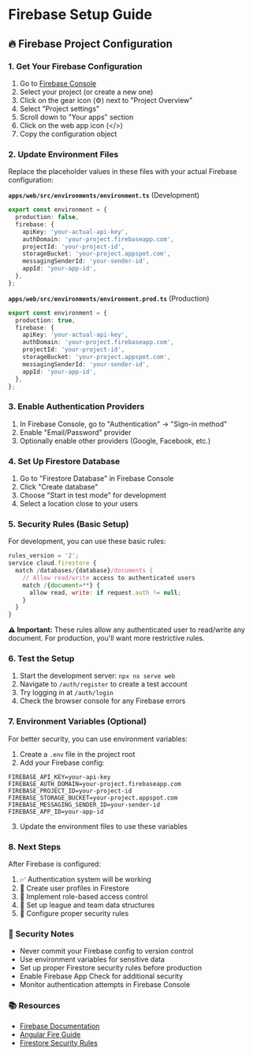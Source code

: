 # Firebase Setup Guide

## 🔥 Firebase Project Configuration

### 1. Get Your Firebase Configuration

1. Go to [Firebase Console](https://console.firebase.google.com/)
2. Select your project (or create a new one)
3. Click on the gear icon (⚙️) next to "Project Overview"
4. Select "Project settings"
5. Scroll down to "Your apps" section
6. Click on the web app icon (</>)
7. Copy the configuration object

### 2. Update Environment Files

Replace the placeholder values in these files with your actual Firebase configuration:

**`apps/web/src/environments/environment.ts`** (Development)

```typescript
export const environment = {
  production: false,
  firebase: {
    apiKey: 'your-actual-api-key',
    authDomain: 'your-project.firebaseapp.com',
    projectId: 'your-project-id',
    storageBucket: 'your-project.appspot.com',
    messagingSenderId: 'your-sender-id',
    appId: 'your-app-id',
  },
};
```

**`apps/web/src/environments/environment.prod.ts`** (Production)

```typescript
export const environment = {
  production: true,
  firebase: {
    apiKey: 'your-actual-api-key',
    authDomain: 'your-project.firebaseapp.com',
    projectId: 'your-project-id',
    storageBucket: 'your-project.appspot.com',
    messagingSenderId: 'your-sender-id',
    appId: 'your-app-id',
  },
};
```

### 3. Enable Authentication Providers

1. In Firebase Console, go to "Authentication" → "Sign-in method"
2. Enable "Email/Password" provider
3. Optionally enable other providers (Google, Facebook, etc.)

### 4. Set Up Firestore Database

1. Go to "Firestore Database" in Firebase Console
2. Click "Create database"
3. Choose "Start in test mode" for development
4. Select a location close to your users

### 5. Security Rules (Basic Setup)

For development, you can use these basic rules:

```javascript
rules_version = '2';
service cloud.firestore {
  match /databases/{database}/documents {
    // Allow read/write access to authenticated users
    match /{document=**} {
      allow read, write: if request.auth != null;
    }
  }
}
```

**⚠️ Important:** These rules allow any authenticated user to read/write any document. For production, you'll want more restrictive rules.

### 6. Test the Setup

1. Start the development server: `npx nx serve web`
2. Navigate to `/auth/register` to create a test account
3. Try logging in at `/auth/login`
4. Check the browser console for any Firebase errors

### 7. Environment Variables (Optional)

For better security, you can use environment variables:

1. Create a `.env` file in the project root
2. Add your Firebase config:

```env
FIREBASE_API_KEY=your-api-key
FIREBASE_AUTH_DOMAIN=your-project.firebaseapp.com
FIREBASE_PROJECT_ID=your-project-id
FIREBASE_STORAGE_BUCKET=your-project.appspot.com
FIREBASE_MESSAGING_SENDER_ID=your-sender-id
FIREBASE_APP_ID=your-app-id
```

3. Update the environment files to use these variables

### 8. Next Steps

After Firebase is configured:

1. ✅ Authentication system will be working
2. 🔄 Create user profiles in Firestore
3. 🔄 Implement role-based access control
4. 🔄 Set up league and team data structures
5. 🔄 Configure proper security rules

### 🚨 Security Notes

- Never commit your Firebase config to version control
- Use environment variables for sensitive data
- Set up proper Firestore security rules before production
- Enable Firebase App Check for additional security
- Monitor authentication attempts in Firebase Console

### 📚 Resources

- [Firebase Documentation](https://firebase.google.com/docs)
- [Angular Fire Guide](https://github.com/angular/angularfire)
- [Firestore Security Rules](https://firebase.google.com/docs/firestore/security/get-started)
